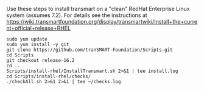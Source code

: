 Use these steps to install transmart on a "clean" RedHat Enterprise Linux system (assumes 7.2).
For details see the instructions at
https://wiki.transmartfoundation.org/display/transmartwiki/Install+the+current+official+release+RHEL

    sudo yum update
    sudo yum install -y git
    git clone https://github.com/tranSMART-Foundation/Scripts.git
    cd Scripts
    git checkout release-16.2
    cd ..
    Scripts/install-rhel/InstallTransmart.sh 2>&1 | tee install.log
    cd Scripts/install-rhel/checks/
    ./checkAll.sh 2>&1 2>&1 | tee ~/checks.log

